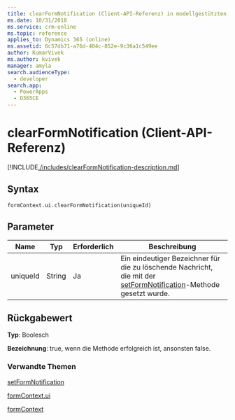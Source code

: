 ```yaml
---
title: clearFormNotification (Client-API-Referenz) in modellgestützten Apps| MicrosoftDocs
ms.date: 10/31/2018
ms.service: crm-online
ms.topic: reference
applies_to: Dynamics 365 (online)
ms.assetid: 6c57db71-a76d-404c-852e-9c36a1c549ee
author: KumarVivek
ms.author: kvivek
manager: amyla
search.audienceType:
  - developer
search.app:
  - PowerApps
  - D365CE
---
```

# <a name="clearformnotification-client-api-reference"></a>clearFormNotification (Client-API-Referenz)



[!INCLUDE[./includes/clearFormNotification-description.md](./includes/clearFormNotification-description.md)]

## <a name="syntax"></a>Syntax

`formContext.ui.clearFormNotification(uniqueId)`

## <a name="parameter"></a>Parameter

|Name|Typ|Erforderlich|Beschreibung|
|--|--|--|--|
|uniqueId|String|Ja|Ein eindeutiger Bezeichner für die zu löschende Nachricht, die mit der [setFormNotification](setFormNotification.md)-Methode gesetzt wurde.|

## <a name="return-value"></a>Rückgabewert

**Typ**: Boolesch

**Bezeichnung**: true, wenn die Methode erfolgreich ist, ansonsten false. 


### <a name="related-topics"></a>Verwandte Themen

[setFormNotification](setFormNotification.md)

[formContext.ui](../formContext-ui.md)

[formContext](../../clientapi-form-context.md)

